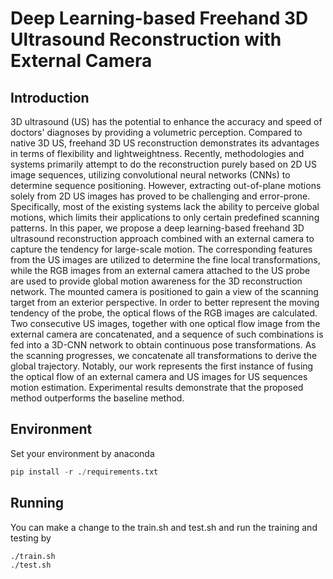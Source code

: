 # Deep Learning-based Freehand 3D Ultrasound Reconstruction with External Camera

## Introduction

3D ultrasound (US) has the potential to enhance the accuracy and speed of doctors' diagnoses by providing a volumetric perception. Compared to native 3D US, freehand 3D US reconstruction demonstrates its advantages in terms of flexibility and lightweightness. Recently, methodologies and systems primarily attempt to do the reconstruction purely based on 2D US image sequences, utilizing convolutional neural networks (CNNs) to determine sequence positioning. However, extracting out-of-plane motions solely from 2D US images has proved to be challenging and error-prone. Specifically, most of the existing systems lack the ability to perceive global motions, which limits their applications to only certain predefined scanning patterns. In this paper, we propose a deep learning-based freehand 3D ultrasound reconstruction approach combined with an external camera to capture the tendency for large-scale motion. The corresponding features from the US images are utilized to determine the fine local transformations, while the RGB images from an external camera attached to the US probe are used to provide global motion awareness for the 3D reconstruction network. The mounted camera is positioned to gain a view of the scanning target from an exterior perspective. In order to better represent the moving tendency of the probe, the optical flows of the RGB images are calculated. Two consecutive US images, together with one optical flow image from the external camera are concatenated, and a sequence of such combinations is fed into a 3D-CNN network to obtain continuous pose transformations. As the scanning progresses, we concatenate all transformations to derive the global trajectory. Notably, our work represents the first instance of fusing the optical flow of an external camera and US images for US sequences motion estimation. Experimental results demonstrate that the proposed method outperforms the baseline method.

## Environment

Set your environment by anaconda

```python
pip install -r ./requirements.txt
```

## Running

You can make a change to the train.sh and test.sh and run the training and testing by

```
./train.sh
./test.sh
```


